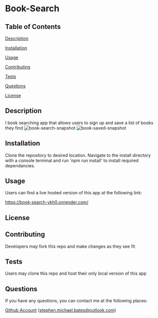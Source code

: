 # Book-Search


## Table of Contents

[Description](#description)

[Installation](#installation)

[Usage](#usage)

[Contributing](#contributing)
 
[Tests](#tests)
 
[Questions](#questions)

[License](#license)
 

## Description

I book searching app that allows users to sign up and save a list of books they find
![book-search-snapshot](https://github.com/Stephen-Bates/Book-Search/assets/151067004/b3c8b2c8-0010-4471-b32b-7efae57e255c)
![book-saved-snapshot](https://github.com/Stephen-Bates/Book-Search/assets/151067004/04e35dd0-da45-404e-b9ec-2046478f03ba)

## Installation

Clone the repository to desired location. Navigate to the install directory with a console terminal and run 'npm run install' to install required dependancies.

## Usage

Users can find a live hosted version of this app at the following link:

https://book-search-vkh0.onrender.com/

## License



## Contributing

Developers may fork this repo and make changes as they see fit

## Tests

Users may clone this repo and host their only local version of this app

## Questions

If you have any questions, you can contact me at the following places:

[Github Account](https://github.com/Stephen-Bates)
(stephen.michael.bates@outlook.com)
